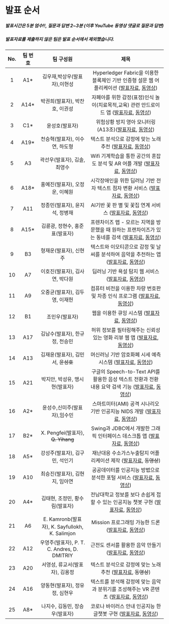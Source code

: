 # 발표 순서

##### 발표시간은 5분 엄수!!, 질문과 답변 2~3분 (이후 YouTube 동영상 댓글로 질문과 답변) 
##### 발표자료를 제출하지 않은 팀은 발표 순서에서 제외했습니다.

| No. |팀 번호|  팀 구성원| 제목 | 
|:---:|:---:|:------:|:---------:|
|1 | A1* | 김우재,박상우(발표자),이현성 |Hyperledger Fabric을 이용한 블록체인 기반 인증형 설문 웹 어플리케이션 ([발표자료](https://github.com/kwanghoon/CapstoneDesign/blob/master/data/A01_김우재.pdf), [동영상](https://youtu.be/0V_I0TBPGUo))
|2 | A14*| 박권희(발표자), 박찬호, 이권성|자폐아를 위한 감정(표정)인식 놀이(치료목적,교육) 관련 안드로이드 앱 ([발표자료](https://github.com/kwanghoon/CapstoneDesign/blob/master/data/A14_박권희.pdf), [동영상](https://youtu.be/pttJUEeFJ8U))
|3 | C1*| 윤성호(발표자)| 위험상황 방지 영아 모니터링 (A13조)([발표자료](https://github.com/kwanghoon/CapstoneDesign/blob/master/data/C01_윤성호.pdf), [동영상](https://youtu.be/MAzgoSw1LBk)) 
|4 | A19*| 천승혁(발표자), 이수연, 하도형|텍스트 분석으로 감정에 맞는 노래 추천 ([발표자료](https://github.com/kwanghoon/CapstoneDesign/blob/master/data/A19_천승혁.pdf), [동영상](https://youtu.be/oH8xiSKJswg))
|5 | A3 | 곽선우(발표자), 김솔, 최영수   |Wifi 기계학습을 통한 공간의 혼잡도 분석 및 AR 어플 개발 ([발표자료](https://github.com/kwanghoon/CapstoneDesign/blob/master/data/A03_곽선우.pdf), [동영상](https://youtu.be/718cjjp0oHc))
|6 | A18*| 홍예진(발표자), 오정운, 이혜원|시각장애인을 위한 딥러닝 기반 전자 텍스트 점자 변환 서비스 ([발표자료](https://github.com/kwanghoon/CapstoneDesign/blob/master/data/A18_홍예진.pdf), [동영상](https://youtu.be/5qHvTHobMVo)) 
|7 | A11| 정종민(발표자), 윤지석, 정병재|AI기반 꽃 판 별 및 꽃집 연계 서비스 ([발표자료](https://github.com/kwanghoon/CapstoneDesign/blob/master/data/A11_정종민.pdf), [동영상](https://youtu.be/q5A5jjLWIvg))
|8 | A15*| 김륜광, 정현수, 홍준표(발표자)|프렌차이즈 맵 - 모르는 지역을 방문했을 때 원하는 프랜차이즈가 있는 동네를 검색 ([발표자료](https://github.com/kwanghoon/CapstoneDesign/blob/master/data/A15_김륜광.pdf), [동영상](https://youtu.be/xfKSqrLXbCs))
|9 | B3| 형재운(발표자), 신현주|텍스트와 이모티콘으로 감정 및 날씨를 분석하여 음악을 추천하는 앱 ([발표자료](https://github.com/kwanghoon/CapstoneDesign/blob/master/data/B03_형재운.pdf), [동영상](https://youtu.be/v1aGRZp4c6M))
|10 | A7 | 이호진(발표자), 김사연, 박다원 |딥러닝 기반 욕설 탐지 웹 서비스 ([발표자료](https://github.com/kwanghoon/CapstoneDesign/blob/master/data/A07_이호진.pdf),  [동영상](https://youtu.be/UDmadn7gi4w)) 
|11 | A9 | 오중균(발표자), 김두영, 이재헌 |컴퓨터 비전을 이용한 차량 번호판 및 차종 인식 프로그램 ([발표자료](https://github.com/kwanghoon/CapstoneDesign/blob/master/data/A09_오중균.pdf), [동영상](https://youtu.be/H3-SVf0Ps4c))
|12 | B1| 조민우(발표자)|웹을 이용한 큐잉 시스템 ([발표자료](https://github.com/kwanghoon/CapstoneDesign/blob/master/data/B01_조민우.pdf), [동영상](https://youtu.be/78RByvnVMOo)) 
|13 | A17| 김남수(발표자), 한규정, 천승민|허위 정보를 필터링해주는 신뢰성 있는 영화 리뷰 웹 앱 ([발표자료](https://github.com/kwanghoon/CapstoneDesign/blob/master/data/A17_김남수.pdf), [동영상](https://youtu.be/B0ZBw9PDznk))
|14 | A13| 김재윤(발표자), 김민서, ~~윤성호~~|머신러닝 기반 암호화폐 시세 예측 시스템 ([발표자료](https://github.com/kwanghoon/CapstoneDesign/blob/master/data/A13_김재윤.pdf), [동영상](https://youtu.be/J7g09wuwTcw))
|15 | A21| 박지안, 박성유, 맹시현(발표자)|구글의 Speech-to-Text API를 활용한 음성 텍스트 전환과 전환 내용 요약 검색 기능 ([발표자료](https://github.com/kwanghoon/CapstoneDesign/blob/master/data/A21_맹시현.pdf), [동영상](https://youtu.be/10v9paSYxs8)) 
|16 | A2* | 윤성수,신미주(발표자),임수민 |스마트미터(AMI) 공격 시나리오 기반 인공지능 NIDS 개발 ([발표자료](https://github.com/kwanghoon/CapstoneDesign/blob/master/data/A02_임수민.pdf), [동영상](https://youtu.be/azVSgC-H2s0)) 
|17 | B2*| X. Pengfei(발표자), ~~Q. Yihang~~|Swing과 JDBC에서 개발한 그래픽 인터페이스 데스크톱 앱 ([발표자료](https://github.com/kwanghoon/CapstoneDesign/blob/master/data/B02_xu_pengfei.pdf), [동영상](https://youtu.be/1nOg_4C56EU))
|18 | A5* | 강성주(발표자), 김구민, 석인기 |재난대응 수소가스누출탐지 어플리케이션 제작 ([발표자료](https://github.com/kwanghoon/CapstoneDesign/blob/master/data/A05_강성주.pdf), ~~동영상~~) 
|19 | A10| 최승진(발표자), 김현지, 임아연 |공공데이터를 인공지능 방법으로 분석한 포털 서비스 ([발표자료](https://github.com/kwanghoon/CapstoneDesign/blob/master/data/A10_최승진.pdf), [동영상](https://youtu.be/-DGR-LD8XEQ)) 
|20 | A4* | 김태현, 조정민, 황수림(발표자) |전남대학교 정보를 보다 손쉽게 접할 수 있는 인공지능 챗봇 구현 ([발표자료](https://github.com/kwanghoon/CapstoneDesign/blob/master/data/A04_황수림.pdf), [동영상](https://youtu.be/I-fhApQiVNg))
|21 | A6 | E. Kamronb(발표자), K. Sayfullokh, K. Salimjon|Mission 프로그래밍 가능한 드론 ([발표자료](https://github.com/kwanghoon/CapstoneDesign/blob/master/data/A06_erkinov_kamronb.pdf), [동영상](https://youtu.be/8uRXW-3CG7E))
|22 | A12| 우영주(발표자), P. T. C. Andres, D. DMITRIY|근전도 센서를 활용한 음악 만들기 ([발표자료](https://github.com/kwanghoon/CapstoneDesign/blob/master/data/A12_우영주.pdf), [동영상](https://youtu.be/hmnrhhzyo-E)) 
|23 | A20| 서영성, 류교서(발표자), 김용정|텍스트 분석으로 감정에 맞는 노래 추천 ([발표자료](https://github.com/kwanghoon/CapstoneDesign/blob/master/data/A20_류교서.pdf), ~~동영상~~)
|24 | A16| 양동현(발표자), 정유정, 심현우|텍스트를 분석해 감정에 맞는 음악과 분위기를 조성해주는 VR 콘텐츠 ([발표자료](https://github.com/kwanghoon/CapstoneDesign/blob/master/data/A16_양동현.pdf), [동영상](https://youtu.be/WB5q1fetcyg))
|25 | A8* | 나지수, 김동민, 장승우(발표자)|코로나 바이러스 안내 인공지능 한글챗봇 구현 ([발표자료](https://github.com/kwanghoon/CapstoneDesign/blob/master/data/A08_나지수.pdf), [동영상](https://youtu.be/eECXXcj4KFE))






